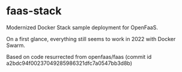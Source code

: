 # faas-stack

Modernized Docker Stack sample deployment for OpenFaaS.

On a first glance, everything still seems to work in 2022 with Docker Swarm.

Based on code resurrected from openfaas/faas (commit id a2bdc94f00237049285986321dfc7a0547bb3d8b)
